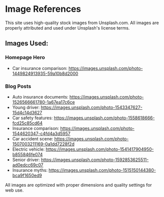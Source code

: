 # Image References

This site uses high-quality stock images from Unsplash.com. All images are properly attributed and used under Unsplash's license terms.

## Images Used:

### Homepage Hero
- Car insurance comparison: https://images.unsplash.com/photo-1449824913935-59a10b8d2000

### Blog Posts
- Auto insurance documents: https://images.unsplash.com/photo-1526566661780-1a67ea17c6ce
- Young driver: https://images.unsplash.com/photo-1543347627-15d4c14d3627
- Car safety features: https://images.unsplash.com/photo-1558618666-fcd25c85cd64
- Insurance comparison: https://images.unsplash.com/photo-1544620347-c4fd4a3d5957
- Car accident scene: https://images.unsplash.com/photo-1507003211169-0a1dd7228f2d
- Electric vehicle: https://images.unsplash.com/photo-1541417904950-b855846fe074
- Senior driver: https://images.unsplash.com/photo-1592853625511-ad0edcc69c07
- Insurance myths: https://images.unsplash.com/photo-1515150144380-bca9f1650ed9

All images are optimized with proper dimensions and quality settings for web use.